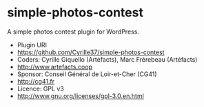 simple-photos-contest
=================

A simple photos contest plugin for WordPress.

* Plugin URI
 * https://github.com/Cyrille37/simple-photos-contest
* Coders: Cyrille Giquello (Artéfacts), Marc Frèrebeau (Artéfacts)
 * http://www.artefacts.coop
* Sponsor: Conseil Général de Loir-et-Cher (CG41)
 * http://cg41.fr
* Licence: GPL v3
 * http://www.gnu.org/licenses/gpl-3.0.en.html
